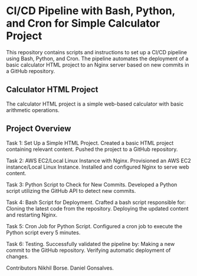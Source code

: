 # CI/CD Pipeline with Bash, Python, and Cron for Simple Calculator Project

This repository contains scripts and instructions to set up a CI/CD pipeline using Bash, Python, and Cron.
The pipeline automates the deployment of a basic calculator HTML project to an Nginx server based on new commits in a GitHub repository.

## Calculator HTML Project

The calculator HTML project is a simple web-based calculator with basic arithmetic operations.

## Project Overview

Task 1: Set Up a Simple HTML Project.
Created a basic HTML project containing relevant content.
Pushed the project to a GitHub repository.

Task 2: AWS EC2/Local Linux Instance with Nginx.
Provisioned an AWS EC2 instance/Local Linux Instance.
Installed and configured Nginx to serve web content.

Task 3: Python Script to Check for New Commits.
Developed a Python script utilizing the GitHub API to detect new commits.

Task 4: Bash Script for Deployment.
Crafted a bash script responsible for:
Cloning the latest code from the repository.
Deploying the updated content and restarting Nginx.

Task 5: Cron Job for Python Script.
Configured a cron job to execute the Python script every 5 minutes.

Task 6: Testing.
Successfully validated the pipeline by:
Making a new commit to the GitHub repository.
Verifying automatic deployment of changes.




Contributors
Nikhil Borse.
Daniel Gonsalves.
